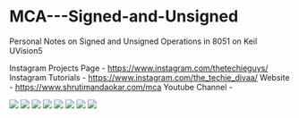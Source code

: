 # MCA---Signed-and-Unsigned

Personal Notes on Signed and Unsigned Operations in 8051 on Keil UVision5

Instagram Projects Page - https://www.instagram.com/thetechieguys/
Instagram Tutorials - https://www.instagram.com/the_techie_divaa/
Website - https://www.shrutimandaokar.com/mca
Youtube Channel - 


![](Images/10.png)
![](Images/11.png)
![](Images/12.png)
![](Images/13.png)
![](Images/14.png)
![](Images/15.png)
![](Images/16.png)
![](Images/17.png)
